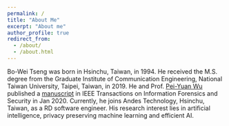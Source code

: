 ```yaml
---
permalink: /
title: "About Me"
excerpt: "About me"
author_profile: true
redirect_from: 
  - /about/
  - /about.html
---
```

Bo-Wei Tseng was born in Hsinchu, Taiwan, in 1994. He received the M.S. degree from the Graduate Institute of Communication Engineering, National Taiwan University, Taipei, Taiwan, in 2019. He and Prof. [Pei-Yuan Wu](http://w3.ee.ntu.edu.tw/profile1?id=1060803) published a [manuscript](https://ieeexplore.ieee.org/document/8963921) in IEEE Transactions on Information Forensics and Security in Jan 2020. Currently, he joins Andes Technology, Hsinchu, Taiwan, as a RD software engineer. His research interest lies in artificial intelligence, privacy preserving machine learning and efficient AI. 
